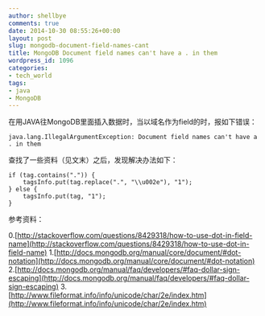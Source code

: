 ```yaml
---
author: shellbye
comments: true
date: 2014-10-30 08:55:26+00:00
layout: post
slug: mongodb-document-field-names-cant
title: MongoDB Document field names can't have a . in them
wordpress_id: 1096
categories:
- tech_world
tags:
- java
- MongoDB
---
```


在用JAVA往MongoDB里面插入数据时，当以域名作为field的时，报如下错误：


    
    java.lang.IllegalArgumentException: Document field names can't have a . in them



查找了一些资料（见文末）之后，发现解决办法如下：


    
    if (tag.contains(".")) {
        tagsInfo.put(tag.replace(".", "\\u002e"), "1");
    } else {
        tagsInfo.put(tag, "1");
    }



参考资料：

0.[http://stackoverflow.com/questions/8429318/how-to-use-dot-in-field-name](http://stackoverflow.com/questions/8429318/how-to-use-dot-in-field-name)
1.[http://docs.mongodb.org/manual/core/document/#dot-notation](http://docs.mongodb.org/manual/core/document/#dot-notation)
2.[http://docs.mongodb.org/manual/faq/developers/#faq-dollar-sign-escaping](http://docs.mongodb.org/manual/faq/developers/#faq-dollar-sign-escaping)
3.[http://www.fileformat.info/info/unicode/char/2e/index.htm](http://www.fileformat.info/info/unicode/char/2e/index.htm)
